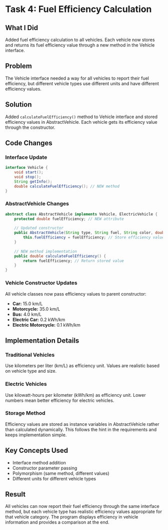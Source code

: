 # Task 4: Fuel Efficiency Calculation

## What I Did
Added fuel efficiency calculation to all vehicles. Each vehicle now stores and returns its fuel efficiency value through a new method in the Vehicle interface.

## Problem
The Vehicle interface needed a way for all vehicles to report their fuel efficiency, but different vehicle types use different units and have different efficiency values.

## Solution
Added `calculateFuelEfficiency()` method to Vehicle interface and stored efficiency values in AbstractVehicle. Each vehicle gets its efficiency value through the constructor.

## Code Changes

### Interface Update
```java
interface Vehicle {
    void start();
    void stop();
    String getInfo();
    double calculateFuelEfficiency(); // NEW method
}
```

### AbstractVehicle Changes
```java
abstract class AbstractVehicle implements Vehicle, ElectricVehicle {
    protected double fuelEfficiency; // NEW attribute
    
    // Updated constructor
    public AbstractVehicle(String type, String fuel, String color, double fuelEfficiency) {
        this.fuelEfficiency = fuelEfficiency; // Store efficiency value
    }
    
    // NEW method implementation
    public double calculateFuelEfficiency() {
        return fuelEfficiency; // Return stored value
    }
}
```

### Vehicle Constructor Updates
All vehicle classes now pass efficiency values to parent constructor:

- **Car:** 15.0 km/L 
- **Motorcycle:** 35.0 km/L 
- **Bus:** 4.0 km/L 
- **Electric Car:** 0.2 kWh/km 
- **Electric Motorcycle:** 0.1 kWh/km 

## Implementation Details

### Traditional Vehicles
Use kilometers per liter (km/L) as efficiency unit. Values are realistic based on vehicle type and size.

### Electric Vehicles
Use kilowatt-hours per kilometer (kWh/km) as efficiency unit. Lower numbers mean better efficiency for electric vehicles.

### Storage Method
Efficiency values are stored as instance variables in AbstractVehicle rather than calculated dynamically. This follows the hint in the requirements and keeps implementation simple.

## Key Concepts Used
- Interface method addition
- Constructor parameter passing
- Polymorphism (same method, different values)
- Different units for different vehicle types

## Result
All vehicles can now report their fuel efficiency through the same interface method, but each vehicle type has realistic efficiency values appropriate for that vehicle category. The program displays efficiency in vehicle information and provides a comparison at the end.